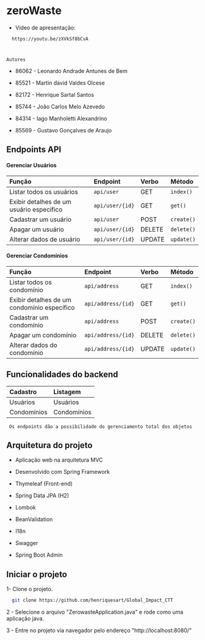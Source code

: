
# zeroWaste

- Vídeo de apresentação:
```bash
  https://youtu.be/zXVkSf8bCvA
```
#
`Autores`

- 86062 - Leonardo Andrade Antunes de Bem

- 85521 - Martin david Valdes Olcese

- 82172 - Henrique Sartal Santos

- 85744 - João Carlos Melo Azevedo

- 84314 - Iago Manholetti Alexandrino

- 85569 - Gustavo Gonçalves de Araujo

## Endpoints API

#### Gerenciar Usuários

| Função | Endpoint    | Verbo                      | Método   |
| :- | :- | :- | :- |
| Listar todos os usuários                 | `api/user` | GET | `index()` |
| Exibir detalhes de um usuário específico | `api/user/{id}` | GET | `get()` |
| Cadastrar um usuário                     | `api/user` | POST | `create()` |
| Apagar um usuário                        | `api/user/{id}` | DELETE | `delete()` |
| Alterar dados de usuário                 | `api/user/{id}` | UPDATE | `update()` |

#### Gerenciar Condomínios

| Função | Endpoint    | Verbo                      | Método   |
| :- | :- | :- | :- |
| Listar todos os condomínio               | `api/address` | GET | `index()` |
| Exibir detalhes de um condomínio específico | `api/address/{id}` | GET | `get()` |
| Cadastrar um condomínio                     | `api/address` | POST | `create()` |
| Apagar um condomínio                        | `api/address/{id}` | DELETE | `delete()` |
| Alterar dados do condomínio                 | `api/address/{id}` | UPDATE | `update()` |



  
## Funcionalidades do backend

| Cadastro | Listagem   |
| :- | :- |
| Usuários                 | Usuários |
| Condomínios | Condomínios |

` Os endpoints dão a possibilidade do gerenciamento total dos objetos`

## Arquitetura do projeto

- Aplicação web na arquitetura MVC

- Desenvolvido com Spring Framework

- Thymeleaf (Front-end)

- Spring Data JPA (H2)

- Lombok

- BeanValidation

- I18n

- Swagger

- Spring Boot Admin
## Iniciar o projeto

1- Clone o projeto.

```bash
  git clone https://github.com/henriquesart/Global_Impact_CTT
```
2 - Selecione o arquivo "ZerowasteApplication.java" e rode como uma aplicação java.

3 - Entre no projeto via navegador pelo endereço "http://localhost:8080/"

  
